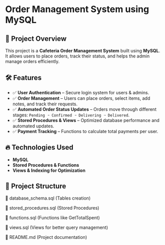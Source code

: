 # Order Management System using MySQL 

## 📌 Project Overview
This project is a **Cafeteria Order Management System** built using **MySQL**. It allows users to place orders, track their status, and helps the admin manage orders efficiently.

## 🛠️ Features
- ✅ **User Authentication** – Secure login system for users & admins.
- ✅ **Order Management** – Users can place orders, select items, add notes, and track their requests.
- ✅ **Automated Order Status Updates** – Orders move through different stages: `Pending ➝ Confirmed ➝ Delivering ➝ Delivered`.
- ✅ **Stored Procedures & Views** – Optimized database performance and automated updates.
- ✅ **Payment Tracking** – Functions to calculate total payments per user.

## 🔥 Technologies Used
- **MySQL**
- **Stored Procedures & Functions**
- **Views & Indexing for Optimization**

## 📂 Project Structure
 📄 database_schema.sql (Tables creation)
 
 📄 stored_procedures.sql (Stored Procedures)
 
 📄 functions.sql (Functions like GetTotalSpent)
 
 📄 views.sql (Views for better query management)
 
 📄 README.md (Project documentation)
